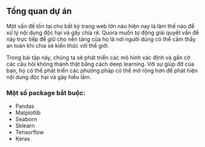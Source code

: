 ## Tổng quan dự án

Một vấn đề tồn tại cho bất kỳ trang web lớn nào hiện nay là làm thế nào để xử lý nội dung độc hại và gây chia rẽ. 
Quora muốn tự động giải quyết vấn đề này trực tiếp để giữ cho nền tảng của họ là nơi người dùng có thể cảm thấy an toàn khi chia sẻ kiến thức với thế giới.

Trong bài tập này, chúng ta sẽ phát triển các mô hình xác định và gắn cờ các câu hỏi không thành thật bằng cách deep learning. 
Với sự giúp đỡ của bạn, họ có thể phát triển các phương pháp có thể mở rộng hơn để phát hiện nội dung độc hại và gây hiểu lầm.
### Một số package bắt buộc:
* Pandas
* Matplotlib
* Seaborn
* Sklearn
* Tensorflow
* Keras
